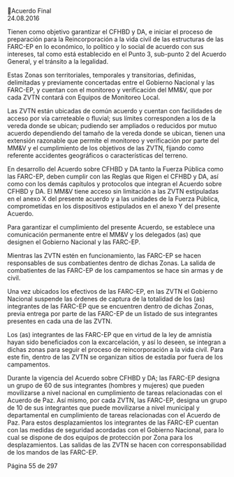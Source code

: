 Acuerdo Final  
24.08.2016  

Tienen  como  objetivo  garantizar  el  CFHBD  y    DA,  e  iniciar  el  proceso  de  preparación  para  la 
Reincorporación a la vida civil de las estructuras de las FARC-EP en lo económico, lo político y lo social de 
acuerdo con sus intereses, tal como está establecido en el Punto 3, sub-punto 2 del Acuerdo General, y el 
tránsito a la legalidad.  
 
Estas Zonas son territoriales, temporales y transitorias, definidas, delimitadas y previamente concertadas 
entre el Gobierno Nacional y las FARC-EP, y cuentan con el monitoreo y verificación del MM&V, que por 
cada ZVTN contará con Equipos de Monitoreo Local.  
 
Las ZVTN están ubicadas de común acuerdo y cuentan con facilidades de acceso por vía carreteable o 
fluvial; sus límites corresponden a los de la vereda donde se ubican; pudiendo ser ampliados o reducidos 
por  mutuo  acuerdo  dependiendo  del  tamaño  de  la  vereda  donde  se  ubican,  tienen  una  extensión 
razonable que permite el monitoreo y verificación por parte del MM&V y el cumplimiento de los objetivos 
de las ZVTN,  fijando como referente accidentes geográficos o características del terreno.  
 
En desarrollo del Acuerdo sobre CFHBD y DA tanto la Fuerza Pública como las FARC-EP, deben cumplir con 
las Reglas que Rigen el CFHBD y DA, así como con los demás capítulos y protocolos que integran el Acuerdo 
sobre CFHBD y DA. El MM&V tiene acceso sin limitación a las ZVTN estipuladas en el anexo X del presente 
acuerdo y a las unidades de la Fuerza Pública, comprometidas en los dispositivos estipulados en el anexo 
Y del presente Acuerdo.  
 
Para garantizar el cumplimiento del presente Acuerdo, se establece una comunicación permanente entre 
el MM&V y los delegados (as) que designen el Gobierno Nacional y las FARC-EP.  
 
Mientras  las  ZVTN  estén  en  funcionamiento,  las  FARC-EP  se  hacen  responsables  de  sus  combatientes 
dentro de dichas Zonas. La salida de combatientes de las FARC-EP de los campamentos se hace sin armas 
y de civil.  
 
Una vez ubicados los efectivos de las FARC-EP, en las ZVTN el Gobierno Nacional suspende las órdenes de 
captura de la totalidad de los (as) integrantes de las FARC-EP que se encuentren dentro de dichas Zonas, 
previa entrega por parte de las FARC-EP de un listado de sus integrantes presentes en cada una de las 
ZVTN.  
 
Los (as) integrantes de las FARC-EP que en virtud de la ley de amnistía hayan sido beneficiados con la 
excarcelación, y así lo deseen, se integran a dichas zonas para seguir el proceso de reincorporación a la 
vida civil. Para este fin,  dentro de las ZVTN se organizan sitios de estadía por fuera de los campamentos.     
 
Durante la vigencia del Acuerdo sobre CFHBD y DA; las FARC-EP designa un grupo de 60 de sus integrantes 
(hombres y mujeres) que pueden movilizarse a nivel nacional en cumplimiento de tareas relacionadas con 
el Acuerdo de Paz. Así mismo, por cada ZVTN, las FARC-EP, designa un grupo de 10 de sus integrantes que 
puede  movilizarse  a  nivel  municipal  y  departamental  en  cumplimiento  de  tareas  relacionadas  con  el 
Acuerdo de Paz. Para estos desplazamientos los integrantes de las FARC-EP cuentan con las medidas de 
seguridad acordadas con el Gobierno Nacional, para lo cual se dispone de dos equipos de protección por 
Zona para los desplazamientos. Las salidas de las ZVTN se hacen con corresponsabilidad de los mandos de 
las FARC-EP.  
 
Página 55 de 297 
 

